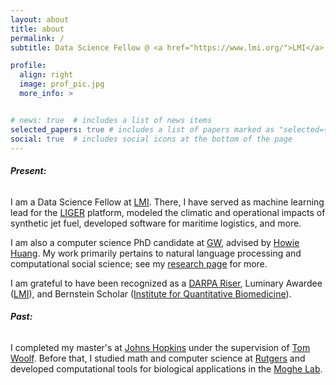 ```yaml
---
layout: about
title: about
permalink: /
subtitle: Data Science Fellow @ <a href="https://www.lmi.org/">LMI</a>. PhD Candidate @ <a href="https://www.cs.seas.gwu.edu">GW</a>.

profile:
  align: right
  image: prof_pic.jpg
  more_info: >


# news: true  # includes a list of news items
selected_papers: true # includes a list of papers marked as "selected={true}"
social: true  # includes social icons at the bottom of the page
---
```


###### **Present:**

I am a Data Science Fellow at <a href="https://www.lmi.org/">LMI</a>. There, I have served as machine learning lead for the <a href="https://www.lmi.org/capabilities/solutions/liger">LIGER</a> platform, modeled the climatic and operational impacts of synthetic jet fuel, developed software for maritime logistics, and more.

I am also a computer science PhD candidate at <a href="https://www.cs.seas.gwu.edu">GW</a>, advised by <a href="https://www2.seas.gwu.edu/~howie/">Howie Huang</a>. My work primarily pertains to natural language processing and computational social science; see my <a href="https://lucasmccabe.github.io/research/">research page</a> for more. 

I am grateful to have been recognized as a <a href="https://forward.darpa.mil/risers">DARPA Riser</a>, Luminary Awardee (<a href="https://www.lmi.org/">LMI</a>), and Bernstein Scholar (<a href="https://iqb.rutgers.edu">Institute for Quantitative Biomedicine</a>).


###### **Past:**

I completed my master's at <a href="https://engineering.jhu.edu/">Johns Hopkins</a> under the supervision of <a href="https://www.hopkinsmedicine.org/research/labs/tom-woolf-lab">Tom Woolf</a>. Before that, I studied math and computer science at <a href="https://www.math.rutgers.edu/">Rutgers</a> and developed computational tools for biological applications in the <a href="https://bme.rutgers.edu/prabhas-v-moghe">Moghe Lab</a>.


<!-- Put your address / P.O. box / other info right below your picture. You can also disable any these elements by editing `profile` property of the YAML header of your `_pages/about.md`. Edit `_bibliography/papers.bib` and Jekyll will render your [publications page](/al-folio/publications/) automatically. -->

